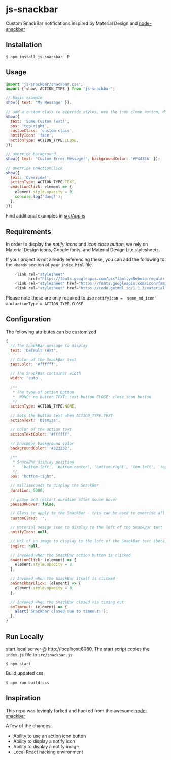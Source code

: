 # js-snackbar

Custom SnackBar notifications inspired by Material Design and [node-snackbar](https://github.com/polonel/SnackBar)

## Installation

`$ npm install js-snackbar -P`

## Usage

```javascript
import 'js-snackbar/snackbar.css';
import { show, ACTION_TYPE } from 'js-snackbar';

// basic example
show({ text: 'My Message' });

// add a custom class to override styles, use the icon close button, display a face notify icon
show({
  text: 'Some Custom Text!',
  pos: 'top-right',
  customClass: 'custom-class',
  notifyIcon: 'face',
  actionType: ACTION_TYPE.CLOSE,
});

// override background
show({ text: 'Custom Error Message!', backgroundColor: '#F44336' });

// override onActionClick
show({
  text: 'Override!',
  actionType: ACTION_TYPE.TEXT,
  onActionClick: element => {
    element.style.opacity = 0;
    console.log('dang!');
  },
});
```

Find additional examples in [src/App.js](https://github.com/johnrhampton/js-snackbar/blob/master/src/App.js)

## Requirements

In order to display the _notify icons_ and _icon close button_, we rely on Material Design icons, Google fonts, and Material Design Lite stylesheets.

If your project is not already referencing these, you can add the following to the `<head>` section of your `index.html` file.

```javascript
    <link rel="stylesheet"
          href="https://fonts.googleapis.com/css?family=Roboto:regular,bold,italic,thin,light,bolditalic,black,medium&amp;lang=en">
    <link rel="stylesheet" href="https://fonts.googleapis.com/icon?family=Material+Icons">
    <link rel="stylesheet" href="https://code.getmdl.io/1.1.3/material.indigo-pink.min.css">
```

Please note these are only required to use `notifyIcon = 'some_md_icon'` and `actionType = ACTION_TYPE.CLOSE`

## Configuration

The following attributes can be customized

```javascript
{
  // The SnackBar message to display
  text: 'Default Text',

  // Color of the SnackBar text
  textColor: '#ffffff',

  // The SnackBar container width
  width: 'auto',

  /**
   * The type of action button
   *  NONE: no button TEXT: text button CLOSE: close icon button
   */
  actionType: ACTION_TYPE.NONE,

  // Sets the button text when ACTION_TYPE.TEXT
  actionText: 'Dismiss',

  // Color of the action text
  actionTextColor: '#ffffff',

  // SnackBar background color
  backgroundColor: '#323232',

  /**
   * SnackBar display position
   *   'bottom-left', 'bottom-center', 'bottom-right', 'top-left', 'top-center', 'top-right'
   */
  pos: 'bottom-right',

  // milliseconds to display the SnackBar
  duration: 5000,

  // pause and restart duration after mouse hover
  pauseOnHover: false,

  // Class to apply to the SnackBar - this can be used to override all styles
  customClass: '',

  // Material Design icon to display to the left of the SnackBar text
  notifyIcon: null,

  // Url of an image to display to the left of the SnackBar text (beta)
  imgSrc: null,

  // Invoked when the SnackBar action button is clicked
  onActionClick: (element) => {
    element.style.opacity = 0;
  },

  // Invoked when the SnackBar itself is clicked
  onSnackbarClick: (element) => {
    element.style.opacity = 0;
  },

  // Invoked when the SnackBar closed via timing out
  onTimeout: (element) => {
    alert('Snackbar closed due to timeout!');
  },
}
```

## Run Locally

start local server @ http://localhost:8080. The start script copies the `index.js` file to `src/snackbar.js`.

`$ npm start`

Build updated css

`$ npm run build-css`

## Inspiration

This repo was lovingly forked and hacked from the awesome [node-snackbar](https://github.com/polonel/SnackBar)

A few of the changes:

- Ability to use an action icon button
- Ability to display a notify icon
- Ability to display a notify image
- Local React hacking environment
